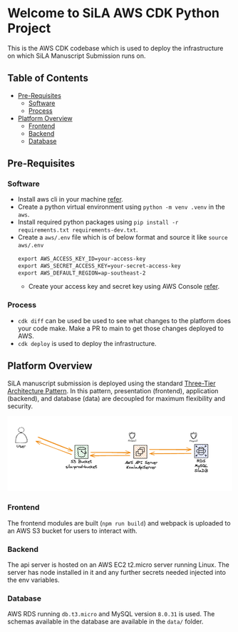 
# Welcome to SiLA AWS CDK Python Project

This is the AWS CDK codebase which is used to deploy the infrastructure on which SiLA Manuscript Submission runs on. 

## Table of Contents
- [Pre-Requisites](#pre-requisites)
    - [Software](#software)
    - [Process](#process)
- [Platform Overview](#platform-overview)
    - [Frontend](#frontend)
    - [Backend](#backend)
    - [Database](#database)

## Pre-Requisites

### Software
- Install aws cli in your machine [refer](https://docs.aws.amazon.com/cli/latest/userguide/getting-started-install.html).
- Create a python virtual environment using `python -m venv .venv` in the `aws`.
- Install required python packages using `pip install -r requirements.txt requirements-dev.txt`.
- Create a `aws/.env` file which is of below format and source it like `source aws/.env`
    ```
    export AWS_ACCESS_KEY_ID=your-access-key
    export AWS_SECRET_ACCESS_KEY=your-secret-access-key
    export AWS_DEFAULT_REGION=ap-southeast-2
    ```
    - Create your access key and secret key using AWS Console [refer](https://docs.aws.amazon.com/IAM/latest/UserGuide/id_credentials_access-keys.html#Using_CreateAccessKey).

### Process
- `cdk diff` can be used be used to see what changes to the platform does your code make. Make a PR to main to get those changes deployed to AWS.
- `cdk deploy` is used to deploy the infrastructure.

## Platform Overview
SiLA manuscript submission is deployed using the standard [Three-Tier Architecture Pattern](https://medium.com/@shrestha.matina.20/what-is-the-3-tier-architecture-4520522e0720). In this pattern, presentation (frontend), application (backend), and database (data) are decoupled for maximum flexibility and security.

![three-tier-image](../.github/assets/three-tier-image.png)

### Frontend
The frontend modules are built (`npm run build`) and webpack is uploaded to an AWS S3 bucket for users to interact with.

### Backend
The api server is hosted on an AWS EC2 t2.micro server running Linux. The server has node installed in it and any further secrets needed injected into the env variables. 

### Database
AWS RDS running `db.t3.micro` and MySQL version `8.0.31` is used. The schemas available in the database are available in the `data/` folder. 
